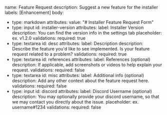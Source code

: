 name: Feature Request
description: Suggest a new feature for the installer
labels: [Enhancement]
body:

- type: markdown
  attributes:
  value: "# Installer Feature Request Form"
- type: input
  id: installer-version
  attributes:
  label: Installer Version
  description: You can find the version info in the settings tab
  placeholder: ex. v1.2.0
  validations:
  required: true
- type: textarea
  id: desc
  attributes:
  label: Description
  description: Describe the feature you'd like to see implemented. Is your feature request related to a problem?
  validations:
  required: true
- type: textarea
  id: references
  attributes:
  label: References (optional)
  description: If applicable, add screenshots or videos to help explain your request.
  validations:
  required: false
- type: textarea
  id: misc
  attributes:
  label: Additional info (optional)
  description: Add any other context about the feature request here.
  validations:
  required: false
- type: input
  id: discord
  attributes:
  label: Discord Username (optional)
  description: You may optionally provide your discord username, so that we may contact you directly about the issue.
  placeholder: ex. username#1234
  validations:
  required: false
